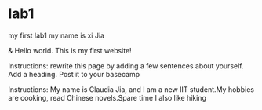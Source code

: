 # lab1
my first lab1
my name is xi Jia
</head>
<body>
  <p>&amp; Hello world. This is my first website!</p>
  <p>Instructions: rewrite this page by adding a few sentences about yourself. Add a heading. Post it to your basecamp</p>
  <p>Instructions: My name is Claudia Jia, and I am a new IIT student.My hobbies are cooking, read Chinese novels.Spare time I also like hiking </p>
</body>
</html>

